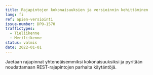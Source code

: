 ```yaml
---
title: Rajapintojen kokonaisuuksien ja versioinnin kehittäminen
lang: fi
ref: apien-versiointi
issue-number: DPO-1570
traffictypes:
  - Tieliikenne
  - Meriliikenne
status: valmis
date: 2022-01-01
---
```


Jaetaan rajapinnat yhteneäisemmiksi kokonaisuuksiksi ja pyritään noudattamaan REST-rajapintojen parhaita käytäntöjä.
